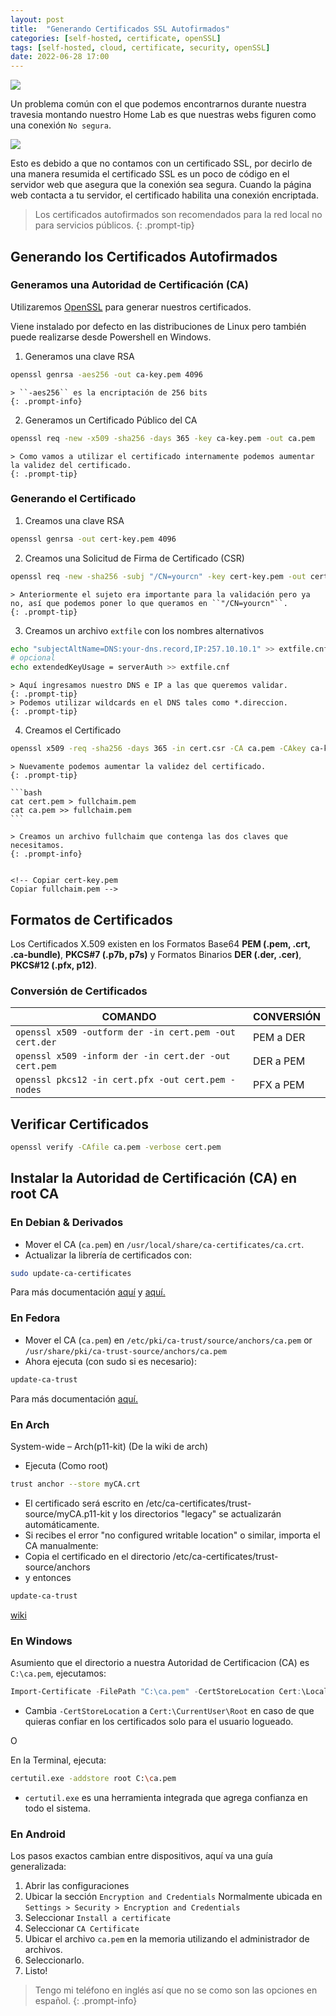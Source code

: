 ```yaml
---
layout: post
title:  "Generando Certificados SSL Autofirmados"
categories: [self-hosted, certificate, openSSL]
tags: [self-hosted, cloud, certificate, security, openSSL]
date: 2022-06-28 17:00
---
```


![](https://i.imgur.com/fZNF73s.png)

Un problema común con el que podemos encontrarnos durante nuestra travesia montando nuestro Home Lab es que nuestras webs figuren como una conexión ``No segura``.

![](https://i.imgur.com/ARv5Qn5.png)

Esto es debido a que no contamos con un certificado SSL, por decirlo de una manera resumida el certificado SSL es un poco de código en el servidor web que asegura que la conexión sea segura. Cuando la página web contacta a tu servidor, el certificado habilita una conexión encriptada.

> Los certificados autofirmados son recomendados para la red local no para servicios públicos.
{: .prompt-tip}

## Generando los Certificados Autofirmados

### Generamos una Autoridad de Certificación (CA)

Utilizaremos [OpenSSL](https://www.openssl.org/) para generar nuestros certificados.

Viene instalado por defecto en las distribuciones de Linux pero también puede realizarse desde Powershell en Windows.

1. Generamos una clave RSA
```bash
openssl genrsa -aes256 -out ca-key.pem 4096
```

    > ``-aes256`` es la encriptación de 256 bits
    {: .prompt-info}

2. Generamos un Certificado Público del CA
```bash
openssl req -new -x509 -sha256 -days 365 -key ca-key.pem -out ca.pem
```

    > Como vamos a utilizar el certificado internamente podemos aumentar la validez del certificado.
    {: .prompt-tip}

### Generando el Certificado

1. Creamos una clave RSA
```bash
openssl genrsa -out cert-key.pem 4096
```

2. Creamos una Solicitud de Firma de Certificado (CSR)
```bash
openssl req -new -sha256 -subj "/CN=yourcn" -key cert-key.pem -out cert.csr
```

    > Anteriormente el sujeto era importante para la validación pero ya no, así que podemos poner lo que queramos en ``"/CN=yourcn"``.
    {: .prompt-tip}

3. Creamos un archivo `extfile` con los nombres alternativos
```bash
echo "subjectAltName=DNS:your-dns.record,IP:257.10.10.1" >> extfile.cnf
# opcional
echo extendedKeyUsage = serverAuth >> extfile.cnf
```

    > Aquí ingresamos nuestro DNS e IP a las que queremos validar.
    {: .prompt-tip}    
    > Podemos utilizar wildcards en el DNS tales como *.direccion.
    {: .prompt-tip}

4. Creamos el Certificado
```bash
openssl x509 -req -sha256 -days 365 -in cert.csr -CA ca.pem -CAkey ca-key.pem -out cert.pem -extfile extfile.cnf -CAcreateserial
```    

    > Nuevamente podemos aumentar la validez del certificado.
    {: .prompt-tip}

    ```bash
    cat cert.pem > fullchaim.pem
    cat ca.pem >> fullchaim.pem
    ```   

    > Creamos un archivo fullchaim que contenga las dos claves que necesitamos.
    {: .prompt-info}


    <!-- Copiar cert-key.pem
    Copiar fullchaim.pem -->

## Formatos de Certificados
Los Certificados X.509 existen en los Formatos Base64 **PEM (.pem, .crt, .ca-bundle)**, **PKCS#7 (.p7b, p7s)** y Formatos Binarios **DER (.der, .cer)**, **PKCS#12 (.pfx, p12)**.

### Conversión de Certificados

COMANDO | CONVERSIÓN
---|---
`openssl x509 -outform der -in cert.pem -out cert.der` | PEM a DER
`openssl x509 -inform der -in cert.der -out cert.pem` | DER a PEM
`openssl pkcs12 -in cert.pfx -out cert.pem -nodes` | PFX a PEM

## Verificar Certificados
```bash
openssl verify -CAfile ca.pem -verbose cert.pem
```

## Instalar la Autoridad de Certificación (CA) en root CA

### En Debian & Derivados
- Mover el CA (`ca.pem`) en `/usr/local/share/ca-certificates/ca.crt`.
- Actualizar la librería de certificados con:
```bash
sudo update-ca-certificates
```

Para más documentación [aquí](https://wiki.debian.org/Self-Signed_Certificate) y [aquí.](https://manpages.debian.org/buster/ca-certificates/update-ca-certificates.8.en.html)

### En Fedora
- Mover el CA (`ca.pem`) en `/etc/pki/ca-trust/source/anchors/ca.pem` or `/usr/share/pki/ca-trust-source/anchors/ca.pem`
- Ahora ejecuta (con sudo si es necesario):
```bash
update-ca-trust
```

Para más documentación [aquí.](https://docs.fedoraproject.org/en-US/quick-docs/using-shared-system-certificates/)

### En Arch
System-wide – Arch(p11-kit) (De la wiki de arch)
- Ejecuta (Como root)
```bash
trust anchor --store myCA.crt
```
- El certificado será escrito en /etc/ca-certificates/trust-source/myCA.p11-kit y los directorios "legacy" se actualizarán automáticamente.
- Si recibes el error "no configured writable location" o similar, importa el CA manualmente:
- Copia el certificado en el directorio /etc/ca-certificates/trust-source/anchors
- y entonces
```bash 
update-ca-trust
```
[wiki](https://wiki.archlinux.org/title/User:Grawity/Adding_a_trusted_CA_certificate)

### En Windows

Asumiento que el directorio a nuestra Autoridad de Certificacion (CA) es `C:\ca.pem`, ejecutamos:
```powershell
Import-Certificate -FilePath "C:\ca.pem" -CertStoreLocation Cert:\LocalMachine\Root
```
- Cambia `-CertStoreLocation` a `Cert:\CurrentUser\Root` en caso de que quieras confiar en los certificados solo para el usuario logueado.

O

En la Terminal, ejecuta:
```sh
certutil.exe -addstore root C:\ca.pem
```

- `certutil.exe` es una herramienta integrada que agrega confianza en todo el sistema.

### En Android

Los pasos exactos cambian entre dispositivos, aquí va una guía generalizada:
1. Abrir las configuraciones
2. Ubicar la sección `Encryption and Credentials` Normalmente ubicada en `Settings > Security > Encryption and Credentials`
3. Seleccionar `Install a certificate`
4. Seleccionar `CA Certificate`
5. Ubicar el archivo `ca.pem` en la memoria utilizando el administrador de archivos.
6. Seleccionarlo.
7. Listo!

> Tengo mi teléfono en inglés así que no se como son las opciones en español.
{: .prompt-info}